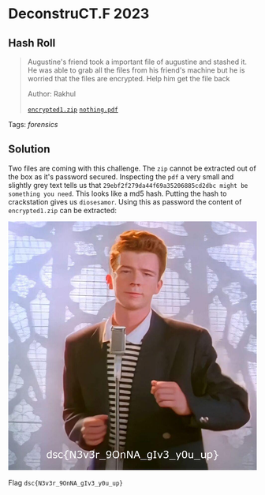 # DeconstruCT.F 2023

## Hash Roll

> Augustine's friend took a important file of augustine and stashed it.
He was able to grab all the files from his friend's machine but he is worried that the files are encrypted.
Help him get the file back
>
>  Author: Rakhul
>
> [`encrypted1.zip`](encrypted1.zip) [`nothing.pdf`](nothing.pdf)

Tags: _forensics_

## Solution
Two files are coming with this challenge. The `zip` cannot be extracted out of the box as it's password secured. Inspecting the `pdf` a very small and slightly grey text tells us that `29ebf2f279da44f69a35206885cd2dbc might be something you need`. This looks like a md5 hash. Putting the hash to crackstation gives us `diosesamor`. Using this as password the content of `encrypted1.zip` can be extracted:

![](flag.jpg)

Flag `dsc{N3v3r_9OnNA_gIv3_y0u_up}`